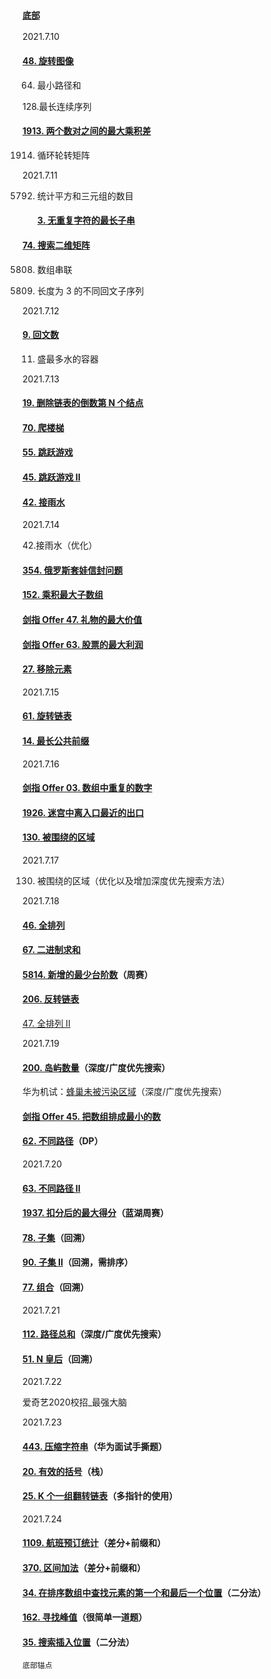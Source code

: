 ### [`底部`](#底部)  

2021.7.10

#### [48. 旋转图像](https://leetcode-cn.com/problems/rotate-image/)

64. 最小路径和

128.最长连续序列

#### [1913. 两个数对之间的最大乘积差](https://leetcode-cn.com/problems/maximum-product-difference-between-two-pairs/)

1914. 循环轮转矩阵



2021.7.11

5792. 统计平方和三元组的数目

      #### [3. 无重复字符的最长子串](https://leetcode-cn.com/problems/longest-substring-without-repeating-characters/)

#### [74. 搜索二维矩阵](https://leetcode-cn.com/problems/search-a-2d-matrix/)

5808. 数组串联

5809. 长度为 3 的不同回文子序列



2021.7.12

#### [9. 回文数](https://leetcode-cn.com/problems/palindrome-number/)

11. 盛最多水的容器



2021.7.13

#### [19. 删除链表的倒数第 N 个结点](https://leetcode-cn.com/problems/remove-nth-node-from-end-of-list/)

#### [70. 爬楼梯](https://leetcode-cn.com/problems/climbing-stairs/)

#### [55. 跳跃游戏](https://leetcode-cn.com/problems/jump-game/)

#### [45. 跳跃游戏 II](https://leetcode-cn.com/problems/jump-game-ii/)

#### [42. 接雨水](https://leetcode-cn.com/problems/trapping-rain-water/)



2021.7.14

42.接雨水（优化）

#### [354. 俄罗斯套娃信封问题](https://leetcode-cn.com/problems/russian-doll-envelopes/)

#### [152. 乘积最大子数组](https://leetcode-cn.com/problems/maximum-product-subarray/)

#### [剑指 Offer 47. 礼物的最大价值](https://leetcode-cn.com/problems/li-wu-de-zui-da-jie-zhi-lcof/)

#### [剑指 Offer 63. 股票的最大利润](https://leetcode-cn.com/problems/gu-piao-de-zui-da-li-run-lcof/)

#### [27. 移除元素](https://leetcode-cn.com/problems/remove-element/)



2021.7.15

#### [61. 旋转链表](https://leetcode-cn.com/problems/rotate-list/)

#### [14. 最长公共前缀](https://leetcode-cn.com/problems/longest-common-prefix/)



2021.7.16

#### [剑指 Offer 03. 数组中重复的数字](https://leetcode-cn.com/problems/shu-zu-zhong-zhong-fu-de-shu-zi-lcof/)

#### [1926. 迷宫中离入口最近的出口](https://leetcode-cn.com/problems/nearest-exit-from-entrance-in-maze/)

#### [130. 被围绕的区域](https://leetcode-cn.com/problems/surrounded-regions/)



2021.7.17

130. 被围绕的区域（优化以及增加深度优先搜索方法）



2021.7.18

#### [46. 全排列](https://leetcode-cn.com/problems/permutations/)

#### [67. 二进制求和](https://leetcode-cn.com/problems/add-binary/)

#### [5814. 新增的最少台阶数](https://leetcode-cn.com/problems/add-minimum-number-of-rungs/)（周赛）



#### [206. 反转链表](https://leetcode-cn.com/problems/reverse-linked-list/)

[47. 全排列 II](https://leetcode-cn.com/problems/permutations-ii/)



2021.7.19

#### [200. 岛屿数量](https://leetcode-cn.com/problems/number-of-islands/)（深度/广度优先搜索）

华为机试：[蜂巢未被污染区域](https://www.nowcoder.com/discuss/684416?toCommentId=9509222)（深度/广度优先搜索）

#### [剑指 Offer 45. 把数组排成最小的数](https://leetcode-cn.com/problems/ba-shu-zu-pai-cheng-zui-xiao-de-shu-lcof/)

#### [62. 不同路径](https://leetcode-cn.com/problems/unique-paths/)（DP）



2021.7.20

#### [63. 不同路径 II](https://leetcode-cn.com/problems/unique-paths-ii/)

#### [1937. 扣分后的最大得分](https://leetcode-cn.com/problems/maximum-number-of-points-with-cost/)（蓝湖周赛）

#### [78. 子集](https://leetcode-cn.com/problems/subsets/)（回溯）

#### [90. 子集 II](https://leetcode-cn.com/problems/subsets-ii/)（回溯，需排序）

#### [77. 组合](https://leetcode-cn.com/problems/combinations/)（回溯）





2021.7.21

#### [112. 路径总和](https://leetcode-cn.com/problems/path-sum/)（深度/广度优先搜索）

#### [51. N 皇后](https://leetcode-cn.com/problems/n-queens/)（回溯）



2021.7.22

爱奇艺2020校招_最强大脑



2021.7.23

#### [443. 压缩字符串](https://leetcode-cn.com/problems/string-compression/)（华为面试手撕题）

#### [20. 有效的括号](https://leetcode-cn.com/problems/valid-parentheses/)（栈）

#### [25. K 个一组翻转链表](https://leetcode-cn.com/problems/reverse-nodes-in-k-group/)（多指针的使用）





2021.7.24

#### [1109. 航班预订统计](https://leetcode-cn.com/problems/corporate-flight-bookings/)（差分+前缀和）

#### [370. 区间加法](https://leetcode-cn.com/problems/range-addition/)（差分+前缀和）

#### [34. 在排序数组中查找元素的第一个和最后一个位置](https://leetcode-cn.com/problems/find-first-and-last-position-of-element-in-sorted-array/)（二分法）

#### [162. 寻找峰值](https://leetcode-cn.com/problems/find-peak-element/)（很简单一道题）

#### [35. 搜索插入位置](https://leetcode-cn.com/problems/search-insert-position/)（二分法）

<span id=底部>`底部锚点`</span>

